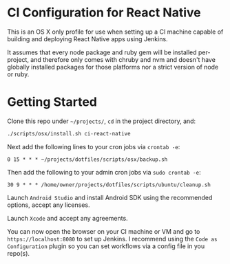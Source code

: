 # CI Configuration for React Native

This is an OS X only profile for use when setting up a CI machine capable of building and deploying React Native apps using Jenkins.

It assumes that every node package and ruby gem will be installed per-project, and therefore only comes with chruby and nvm and doesn't have globally installed packages for those platforms nor a strict version of node or ruby.

# Getting Started

Clone this repo under `~/projects/`, `cd` in the project directory, and:
```sh
./scripts/osx/install.sh ci-react-native
```

Next add the following lines to your cron jobs via `crontab -e`:
```
0 15 * * * ~/projects/dotfiles/scripts/osx/backup.sh
```

Then add the following to your admin cron jobs via `sudo crontab -e`:
```
30 9 * * * /home/owner/projects/dotfiles/scripts/ubuntu/cleanup.sh
```

Launch `Android Studio` and install Android SDK using the recommended options, accept any licenses.

Launch `Xcode` and accept any agreements.

You can now open the browser on your CI machine or VM and go to `https://localhost:8080` to set up Jenkins. I recommend using the `Code as Configuration` plugin so you can set workflows via a config file in you repo(s).